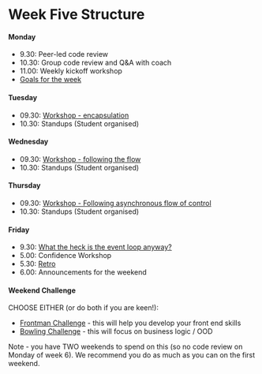 # Week Five Structure

#### Monday

- 9.30: Peer-led code review
- 10.30: Group code review and Q&A with coach
- 11.00: Weekly kickoff workshop
- [Goals for the week](https://github.com/makersacademy/course/blob/master/thermostat/README.md#goals-for-the-week)

#### Tuesday
- 09.30: [Workshop - encapsulation](https://github.com/makersacademy/skills-workshops/tree/master/week-5/encapsulation_with_constructor_and_prototype_pattern)
- 10.30: Standups (Student organised)

#### Wednesday 
- 09.30: [Workshop - following the flow](https://github.com/makersacademy/skills-workshops/tree/master/week-5/following_the_flow_and_getting_visibility_in_javascript)
- 10.30: Standups (Student organised)

#### Thursday
- 09.30: [Workshop - Following asynchronous flow of control](https://github.com/makersacademy/skills-workshops/tree/master/week-5/callbacks_following_the_flow_of_control)
- 10.30: Standups (Student organised)
#### Friday
- 9.30: [What the heck is the event loop anyway?](https://www.youtube.com/watch?v=8aGhZQkoFbQ)
- 5.00: Confidence Workshop
- 5.30: [Retro](https://github.com/makersacademy/course/blob/master/pills/student_retrospective.md)
- 6.00: Announcements for the weekend

#### Weekend Challenge
CHOOSE EITHER (or do both if you are keen!):
- [Frontman Challenge](https://github.com/makersacademy/frontman-challenge) - this will help you develop your front end skills
- [Bowling Challenge](https://github.com/makersacademy/bowling-challenge) - this will focus on business logic / OOD

Note - you have TWO weekends to spend on this (so no code review on Monday of week 6). We recommend you do as much as you can on the first weekend.
